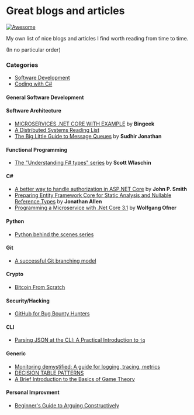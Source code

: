 # Great blogs and articles
[![Awesome](https://cdn.rawgit.com/sindresorhus/awesome/d7305f38d29fed78fa85652e3a63e154dd8e8829/media/badge.svg)](https://github.com/sindresorhus/awesome)

My own list of nice blogs and articles I find worth reading from time to time.

(In no particular order)

### Categories

- [Software Development](https://github.com/FJuette/great-blogs#general-software-development)
- [Coding with C#](https://github.com/FJuette/great-blogs#coding-with-c)

#### General Software Development

#### Software Architecture

* [MICROSERVICES .NET CORE WITH EXAMPLE](https://medium.com/@bingeek/microservices-net-core-with-example-c4330bca148a) by **Bingeek**
* [A Distributed Systems Reading List](https://dancres.github.io/Pages/)
* [The Big Little Guide to Message Queues](https://sudhir.io/the-big-little-guide-to-message-queues/) by **Sudhir Jonathan**

#### Functional Programming

* [The "Understanding F# types" series](https://fsharpforfunandprofit.com/series/understanding-fsharp-types.html) by **Scott Wlaschin**

#### C#

* [A better way to handle authorization in ASP.NET Core](https://www.thereformedprogrammer.net/a-better-way-to-handle-authorization-in-asp-net-core/) by **John P. Smith**
* [Preparing Entity Framework Core for Static Analysis and Nullable Reference Types](https://www.infoq.com/articles/EF-Core-Nullable-Reference-Types/) by **Jonathan Allen**
* [Programming a Microservice with .Net Core 3.1](https://www.programmingwithwolfgang.com/programming-microservices-net-core-3-1/) by **Wolfgang Ofner**


#### Python

* [Python behind the scenes series](https://tenthousandmeters.com/tag/python-behind-the-scenes/)

#### Git

* [A successful Git branching model](https://nvie.com/posts/a-successful-git-branching-model/)

#### Crypto

* [Bitcoin From Scratch](https://monokh.com/posts/bitcoin-from-scratch-part-1)

#### Security/Hacking

* [GitHub for Bug Bounty Hunters](https://gist.github.com/EdOverflow/922549f610b258f459b219a32f92d10b)

#### CLI

* [Parsing JSON at the CLI: A Practical Introduction to `jq`](https://sequoia.makes.software/parsing-json-at-the-cli-a-practical-introduction-to-jq-and-more/)

#### Generic

* [Monitoring demystified: A guide for logging, tracing, metrics](https://techbeacon.com/enterprise-it/monitoring-demystified-guide-logging-tracing-metrics)
* [DECISION TABLE PATTERNS](https://www.hillelwayne.com/post/decision-table-patterns/)
* [A Brief Introduction to the Basics of Game Theory](https://papers.ssrn.com/sol3/papers.cfm?abstract_id=1968579)

#### Personal Improvment

* [Beginner's Guide to Arguing Constructively](http://liamrosen.com/arguments.html)

